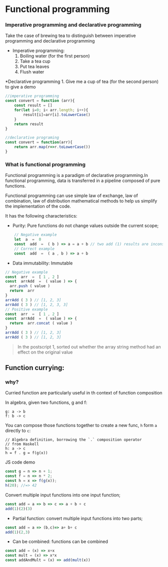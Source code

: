 Functional programming
======================

### Imperative programming and declarative programming

Take the case of brewing tea to distinguish between imperative programming and declarative programming

* Imperative programming: 
    1. Boiling water (for the first person) 
    2. Take a tea cup 
    3. Put tea leaves 
    4. Flush water

*Declarative programming 
    1. Give me a cup of tea (for the second person) to give a demo

```js
//imperative programming
const convert = function (arr){
    const result = []
    for(let i=0; i< arr.length; i++){
        result[i]=arr[i].toLowerCase()
    }
    return result
}

//declarative programing 
const convert = function(arr){
    return arr.map(r=>r.toLowerCase())
}
```

### What is functional programming
Functional programming is a paradigm of declarative programming.In functional programming, data is transferred in a pipeline composed of pure functions.

Functional programming can use simple law of exchange, law of combination, law of distribution mathematical methods to help us simplify the implementation of the code.

It has the following characteristics:

*   Purity: Pure functions do not change values outside the current scope;
```js
    // Negative example
    let  a  =  0
    const  add  =  ( b ) => a = a + b // two add (1) results are inconsistent       
    // Correct example
    const  add  =  ( a , b ) => a + b    
```

*   Data immutability: Immutable

```js
// Negative example
const  arr  =  [ 1 , 2 ] 
const  arrAdd  =  ( value ) => {  
  arr.push ( value )
  return  arr
}
arrAdd ( 3 ) // [1, 2, 3] 
arrAdd ( 3 ) // [1, 2, 3, 3] 
// Positive example
const  arr  =  [ 1 , 2 ] 
const  arrAdd  =  ( value ) => {  
  return  arr.concat ( value )
}
arrAdd ( 3 ) // [1, 2, 3] 
arrAdd ( 3 ) // [1, 2, 3] 
```

> In the postscript 1, sorted out whether the array string method had an effect on the original value


## Function currying:
### why?

Curried function are particularly useful in th context of function composition

In algebra, given two functions, g and f:

```text
g: a -> b
f: b -> c
```

You can compose those functions together to create a new func, `h` form `a` directly to `c`:

```text
// Algebra definition, borrowing the `.` composition operator
// from Haskell
h: a -> c
h = f . g = f(g(x))
```

JS code demo

```js
const g = n => n + 1;
const f = n => n * 2;
const h = x => f(g(x));
h(20); //=> 42
```
 Convert multiple input functions into one input function;
```js
const add = a => b => c => a + b + c
add(1)(2)(3)
```

* Partial function: convert multiple input functions into two parts;
```js
const add = a => (b,c)=> a+ b+ c
add(1)(2,3)
```
* Can be combined: functions can be combined
```js
const add = (x) => x+x
const mult = (x) => x*x
const addAndMult = (x) => add(mult(x))
```

